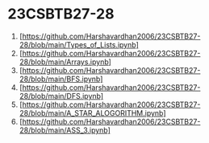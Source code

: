 # 23CSBTB27-28
1. [https://github.com/Harshavardhan2006/23CSBTB27-28/blob/main/Types_of_Lists.ipynb]
2. [https://github.com/Harshavardhan2006/23CSBTB27-28/blob/main/Arrays.ipynb]
3. [https://github.com/Harshavardhan2006/23CSBTB27-28/blob/main/BFS.ipynb]
4. [https://github.com/Harshavardhan2006/23CSBTB27-28/blob/main/DFS.ipynb]
5. [https://github.com/Harshavardhan2006/23CSBTB27-28/blob/main/A_STAR_ALOGORITHM.ipynb]
6. [https://github.com/Harshavardhan2006/23CSBTB27-28/blob/main/ASS_3.ipynb]
